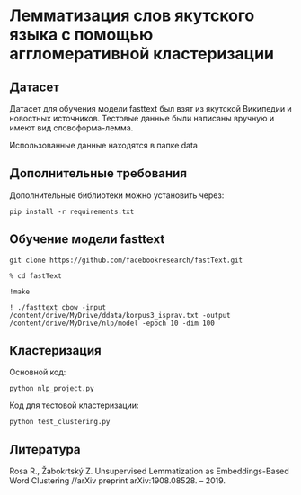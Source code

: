 # Лемматизация слов якутского языка с помощью аггломеративной кластеризации

## Датасет
Датасет для обучения модели fasttext был взят из якутской Википедии и новостных источников.
Тестовые данные были написаны вручную и имеют вид словоформа-лемма.

Использованные данные находятся в папке data

## Дополнительные требования

Дополнительные библиотеки можно установить через:

`pip install -r requirements.txt`

## Обучение модели fasttext

`git clone https://github.com/facebookresearch/fastText.git`

`% cd fastText`

`!make`

`! ./fasttext cbow -input /content/drive/MyDrive/ddata/korpus3_isprav.txt -output /content/drive/MyDrive/nlp/model -epoch 10 -dim 100`

## Кластеризация

Основной код: 

`python nlp_project.py`

Код для тестовой кластеризации: 

`python test_clustering.py`

## Литература

Rosa R., Žabokrtský Z. Unsupervised Lemmatization as Embeddings-Based Word Clustering //arXiv preprint arXiv:1908.08528. – 2019.
